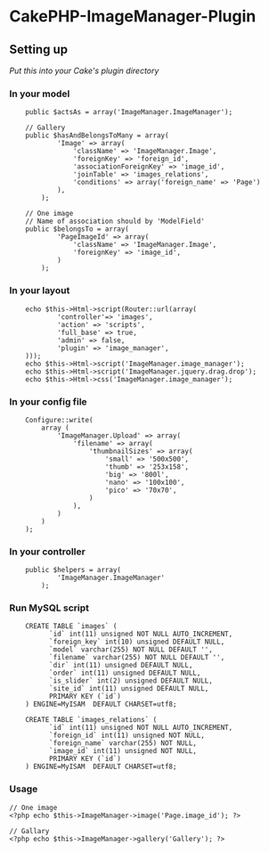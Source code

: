 CakePHP-ImageManager-Plugin
===========================

## Setting up
*Put this into your Cake's plugin directory*


### In your model

        public $actsAs = array('ImageManager.ImageManager');

        // Gallery
        public $hasAndBelongsToMany = array(
                'Image' => array(
                    'className' => 'ImageManager.Image',
                    'foreignKey' => 'foreign_id',
                    'associationForeignKey' => 'image_id',
                    'joinTable' => 'images_relations',
                    'conditions' => array('foreign_name' => 'Page')
                ),
            );

        // One image
        // Name of association should by 'ModelField'
        public $belongsTo = array(
                'PageImageId' => array(
                    'className' => 'ImageManager.Image',
                    'foreignKey' => 'image_id',
                )
            );


### In your layout

        echo $this->Html->script(Router::url(array(
                'controller'=> 'images',
                'action' => 'scripts',
                'full_base' => true,
                'admin' => false,
                'plugin' => 'image_manager',
        )));
        echo $this->Html->script('ImageManager.image_manager');
        echo $this->Html->script('ImageManager.jquery.drag.drop');
        echo $this->Html->css('ImageManager.image_manager');


### In your config file

        Configure::write(
            array (
                'ImageManager.Upload' => array(
                    'filename' => array(
                        'thumbnailSizes' => array(
                            'small' => '500x500',
                            'thumb' => '253x158',
                            'big' => '800l',
                            'nano' => '100x100',
                            'pico' => '70x70',
                        )
                    ),
                )
            )
        );


### In your controller

        public $helpers = array(
                'ImageManager.ImageManager'
            );


### Run MySQL script

        CREATE TABLE `images` (
              `id` int(11) unsigned NOT NULL AUTO_INCREMENT,
              `foreign_key` int(10) unsigned DEFAULT NULL,
              `model` varchar(255) NOT NULL DEFAULT '',
              `filename` varchar(255) NOT NULL DEFAULT '',
              `dir` int(11) unsigned DEFAULT NULL,
              `order` int(11) unsigned DEFAULT NULL,
              `is_slider` int(2) unsigned DEFAULT NULL,
              `site_id` int(11) unsigned DEFAULT NULL,
              PRIMARY KEY (`id`)
        ) ENGINE=MyISAM  DEFAULT CHARSET=utf8;

        CREATE TABLE `images_relations` (
              `id` int(11) unsigned NOT NULL AUTO_INCREMENT,
              `foreign_id` int(11) unsigned NOT NULL,
              `foreign_name` varchar(255) NOT NULL,
              `image_id` int(11) unsigned NOT NULL,
              PRIMARY KEY (`id`)
        ) ENGINE=MyISAM  DEFAULT CHARSET=utf8;


### Usage
    // One image
    <?php echo $this->ImageManager->image('Page.image_id'); ?>

    // Gallary
    <?php echo $this->ImageManager->gallery('Gallery'); ?>
